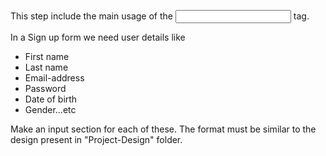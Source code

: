 This step include the main usage of the <input> tag.

In a Sign up form we need user details like 

* First name
* Last name
* Email-address
* Password
* Date of birth
* Gender...etc

Make an input section for each of these.
The format must be similar to the design present in "Project-Design" folder.
